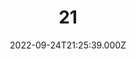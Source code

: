 ---
title: "21"
year: 2008
date: 2022-09-24T21:25:39.000Z
permalink: /almanac/movies/2022-09-24-21/index.html
link: https://letterboxd.com/rknightuk/film/21/
rating: 3
---